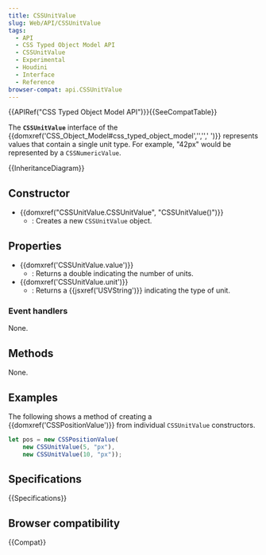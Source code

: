 ```yaml
---
title: CSSUnitValue
slug: Web/API/CSSUnitValue
tags:
  - API
  - CSS Typed Object Model API
  - CSSUnitValue
  - Experimental
  - Houdini
  - Interface
  - Reference
browser-compat: api.CSSUnitValue
---
```

{{APIRef("CSS Typed Object Model API")}}{{SeeCompatTable}}

The **`CSSUnitValue`** interface of the {{domxref('CSS_Object_Model#css_typed_object_model','','',' ')}} represents values that contain a single unit type. For example, "42px" would be represented by a `CSSNumericValue`.

{{InheritanceDiagram}}

## Constructor

- {{domxref("CSSUnitValue.CSSUnitValue", "CSSUnitValue()")}}
  - : Creates a new `CSSUnitValue` object.

## Properties

- {{domxref('CSSUnitValue.value')}}
  - : Returns a double indicating the number of units.
- {{domxref('CSSUnitValue.unit')}}
  - : Returns a {{jsxref('USVString')}} indicating the type of unit.

### Event handlers

None.

## Methods

None.

## Examples

The following shows a method of creating a {{domxref('CSSPositionValue')}} from individual `CSSUnitValue` constructors.

```js
let pos = new CSSPositionValue(
    new CSSUnitValue(5, "px"),
    new CSSUnitValue(10, "px"));
```

## Specifications

{{Specifications}}

## Browser compatibility

{{Compat}}
